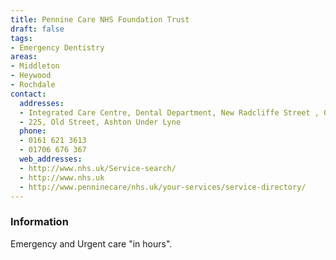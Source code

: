 ```yaml
---
title: Pennine Care NHS Foundation Trust
draft: false
tags:
- Emergency Dentistry
areas:
- Middleton
- Heywood
- Rochdale
contact:
  addresses:
  - Integrated Care Centre, Dental Department, New Radcliffe Street , Oldham
  - 225, Old Street, Ashton Under Lyne
  phone:
  - 0161 621 3613
  - 01706 676 367
  web_addresses:
  - http://www.nhs.uk/Service-search/
  - http://www.nhs.uk
  - http://www.penninecare/nhs.uk/your-services/service-directory/
---
```


### Information
Emergency and Urgent care "in hours".

